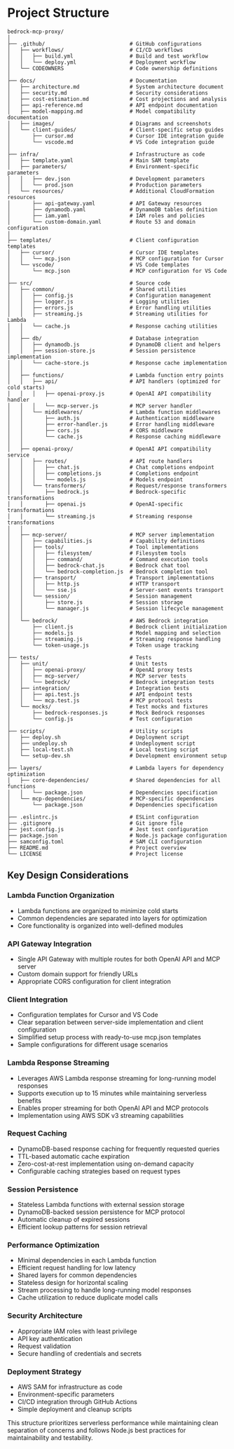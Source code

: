 # Project Structure

```
bedrock-mcp-proxy/
│
├── .github/                           # GitHub configurations
│   ├── workflows/                     # CI/CD workflows
│   │   ├── build.yml                  # Build and test workflow
│   │   └── deploy.yml                 # Deployment workflow
│   └── CODEOWNERS                     # Code ownership definitions
│
├── docs/                              # Documentation
│   ├── architecture.md                # System architecture document
│   ├── security.md                    # Security considerations
│   ├── cost-estimation.md             # Cost projections and analysis
│   ├── api-reference.md               # API endpoint documentation
│   ├── model-mapping.md               # Model compatibility documentation
│   ├── images/                        # Diagrams and screenshots
│   └── client-guides/                 # Client-specific setup guides
│       ├── cursor.md                  # Cursor IDE integration guide
│       └── vscode.md                  # VS Code integration guide
│
├── infra/                             # Infrastructure as code
│   ├── template.yaml                  # Main SAM template
│   ├── parameters/                    # Environment-specific parameters
│   │   ├── dev.json                   # Development parameters
│   │   └── prod.json                  # Production parameters
│   └── resources/                     # Additional CloudFormation resources
│       ├── api-gateway.yaml           # API Gateway resources
│       ├── dynamodb.yaml              # DynamoDB tables definition
│       ├── iam.yaml                   # IAM roles and policies
│       └── custom-domain.yaml         # Route 53 and domain configuration
│
├── templates/                         # Client configuration templates
│   ├── cursor/                        # Cursor IDE templates
│   │   └── mcp.json                   # MCP configuration for Cursor
│   └── vscode/                        # VS Code templates
│       └── mcp.json                   # MCP configuration for VS Code
│
├── src/                               # Source code
│   ├── common/                        # Shared utilities
│   │   ├── config.js                  # Configuration management
│   │   ├── logger.js                  # Logging utilities
│   │   ├── errors.js                  # Error handling utilities
│   │   ├── streaming.js               # Streaming utilities for Lambda
│   │   └── cache.js                   # Response caching utilities
│   │
│   ├── db/                            # Database integration
│   │   ├── dynamodb.js                # DynamoDB client and helpers
│   │   ├── session-store.js           # Session persistence implementation
│   │   └── cache-store.js             # Response cache implementation
│   │
│   ├── functions/                     # Lambda function entry points
│   │   ├── api/                       # API handlers (optimized for cold starts)
│   │   │   ├── openai-proxy.js        # OpenAI API compatibility handler
│   │   │   └── mcp-server.js          # MCP server handler
│   │   └── middlewares/               # Lambda function middlewares
│   │       ├── auth.js                # Authentication middleware
│   │       ├── error-handler.js       # Error handling middleware
│   │       ├── cors.js                # CORS middleware
│   │       └── cache.js               # Response caching middleware
│   │
│   ├── openai-proxy/                  # OpenAI API compatibility service
│   │   ├── routes/                    # API route handlers
│   │   │   ├── chat.js                # Chat completions endpoint
│   │   │   ├── completions.js         # Completions endpoint
│   │   │   └── models.js              # Models endpoint
│   │   └── transformers/              # Request/response transformers
│   │       ├── bedrock.js             # Bedrock-specific transformations
│   │       ├── openai.js              # OpenAI-specific transformations
│   │       └── streaming.js           # Streaming response transformations
│   │
│   ├── mcp-server/                    # MCP server implementation
│   │   ├── capabilities.js            # Capability definitions
│   │   ├── tools/                     # Tool implementations
│   │   │   ├── filesystem/            # Filesystem tools
│   │   │   ├── command/               # Command execution tools
│   │   │   ├── bedrock-chat.js        # Bedrock chat tool
│   │   │   └── bedrock-completion.js  # Bedrock completion tool
│   │   ├── transport/                 # Transport implementations
│   │   │   ├── http.js                # HTTP transport
│   │   │   └── sse.js                 # Server-sent events transport
│   │   └── session/                   # Session management
│   │       ├── store.js               # Session storage
│   │       └── manager.js             # Session lifecycle management
│   │
│   └── bedrock/                       # AWS Bedrock integration
│       ├── client.js                  # Bedrock client initialization
│       ├── models.js                  # Model mapping and selection
│       ├── streaming.js               # Streaming response handling
│       └── token-usage.js             # Token usage tracking
│
├── tests/                             # Tests
│   ├── unit/                          # Unit tests
│   │   ├── openai-proxy/              # OpenAI proxy tests
│   │   ├── mcp-server/                # MCP server tests
│   │   └── bedrock/                   # Bedrock integration tests
│   ├── integration/                   # Integration tests
│   │   ├── api.test.js                # API endpoint tests
│   │   └── mcp.test.js                # MCP protocol tests
│   └── mocks/                         # Test mocks and fixtures
│       ├── bedrock-responses.js       # Mock Bedrock responses
│       └── config.js                  # Test configuration
│
├── scripts/                           # Utility scripts
│   ├── deploy.sh                      # Deployment script
│   ├── undeploy.sh                    # Undeployment script
│   ├── local-test.sh                  # Local testing script
│   └── setup-dev.sh                   # Development environment setup
│
├── layers/                            # Lambda layers for dependency optimization
│   ├── core-dependencies/             # Shared dependencies for all functions
│   │   └── package.json               # Dependencies specification
│   └── mcp-dependencies/              # MCP-specific dependencies
│       └── package.json               # Dependencies specification
│
├── .eslintrc.js                       # ESLint configuration
├── .gitignore                         # Git ignore file
├── jest.config.js                     # Jest test configuration
├── package.json                       # Node.js package configuration
├── samconfig.toml                     # SAM CLI configuration
├── README.md                          # Project overview
└── LICENSE                            # Project license
```

## Key Design Considerations

### Lambda Function Organization
- Lambda functions are organized to minimize cold starts
- Common dependencies are separated into layers for optimization
- Core functionality is organized into well-defined modules

### API Gateway Integration
- Single API Gateway with multiple routes for both OpenAI API and MCP server
- Custom domain support for friendly URLs
- Appropriate CORS configuration for client integration

### Client Integration
- Configuration templates for Cursor and VS Code
- Clear separation between server-side implementation and client configuration
- Simplified setup process with ready-to-use mcp.json templates
- Sample configurations for different usage scenarios

### Lambda Response Streaming

- Leverages AWS Lambda response streaming for long-running model responses
- Supports execution up to 15 minutes while maintaining serverless benefits
- Enables proper streaming for both OpenAI API and MCP protocols
- Implementation using AWS SDK v3 streaming capabilities

### Request Caching

- DynamoDB-based response caching for frequently requested queries
- TTL-based automatic cache expiration
- Zero-cost-at-rest implementation using on-demand capacity
- Configurable caching strategies based on request types

### Session Persistence

- Stateless Lambda functions with external session storage
- DynamoDB-backed session persistence for MCP protocol
- Automatic cleanup of expired sessions
- Efficient lookup patterns for session retrieval

### Performance Optimization
- Minimal dependencies in each Lambda function
- Efficient request handling for low latency
- Shared layers for common dependencies
- Stateless design for horizontal scaling
- Stream processing to handle long-running model responses
- Cache utilization to reduce duplicate model calls

### Security Architecture
- Appropriate IAM roles with least privilege
- API key authentication
- Request validation
- Secure handling of credentials and secrets

### Deployment Strategy
- AWS SAM for infrastructure as code
- Environment-specific parameters
- CI/CD integration through GitHub Actions
- Simple deployment and cleanup scripts

This structure prioritizes serverless performance while maintaining clean separation of concerns and follows Node.js best practices for maintainability and testability.